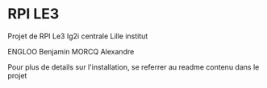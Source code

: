 # RPI LE3

Projet de RPI Le3 Ig2i centrale Lille institut 

ENGLOO Benjamin
MORCQ Alexandre

Pour plus de details sur l'installation, se referrer au readme contenu dans le projet



